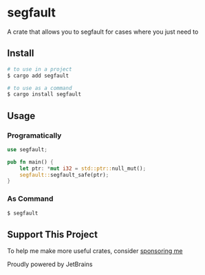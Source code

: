 # segfault

A crate that allows you to segfault for cases where you just need to

## Install

```sh
# to use in a project
$ cargo add segfault

# to use as a command
$ cargo install segfault
```

## Usage

### Programatically

```rs
use segfault;

pub fn main() {
    let ptr: *mut i32 = std::ptr::null_mut();
    segfault::segfault_safe(ptr);
}
```

### As Command

```sh
$ segfault
```

## Support This Project

To help me make more useful crates, consider [sponsoring me](https://github.com/sponsors/Vendicated)

Proudly powered by JetBrains
